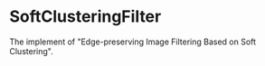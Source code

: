 # SoftClusteringFilter
The implement of "Edge-preserving Image Filtering Based on Soft Clustering".
